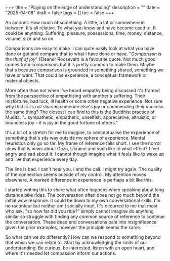 +++
title = "Playing on the edge of understanding"
description = ""
date = "2025-04-08"
draft = false
tags = []
toc = false
+++

An amount. How much of something. A little, a lot or somewhere in between. It's all relative. To what you know and have become used to. It could be anything. Suffering, pleasure, possessions, time, money, distance, volume, size and so on. 

Comparisons are easy to make.  I can quite easily look at what you have done or got and compare that to what I have done or have. "*Comparison is the thief of joy*" (Eleanor Roosevelt) is a favourite quote. Not much good comes from comparisons but it is pretty common to make them. Maybe that's because comparison is grounded in something shared, something we have or want. That could be experience, a conceptual framework or material objects. 

More often than not when I've heard empathy being discussed it's framed from the perspective of empathising with another's suffering. Their misfortune, bad luck, ill health or some other negative experience. Not sure why that is. Is not sharing someone else's joy or commending their success the same thing? The closest I can find to this is the Buddhist practice of Mudita. "...sympathetic, empathetic, unselfish, appreciative, altruistic, or boundless joy – it is joy in the good fortune of others."

It's a bit of a stretch for me to imagine, to conceptualise the experience of something that's sits way outside my sphere of experience. Mental heuristics only go so far. My frame of reference falls short. I see the horror show that is news about Gaza, Ukraine and such like to what effect? I feel angry and sad about it. I cannot though imagine what it feels like to wake up and live that experience every day. 

The line is bad. I can't hear you. I end the call. I might try again. The quality of the connection seems outside of my control. My attention moves elsewhere. A marked difference in experience is perhaps a bit like this. 

I started writing this to share what often happens when speaking about long distance bike rides. The conversation often does not go much beyond the initial wow response. It could be down to my own conversational skills. I'm no raconteur but neither am I socially inept. It's occurred to me that most who ask, "so how far did you ride?" simply cannot imagine do anything similar so struggle with finding any common source of reference to continue the conversation. These dead end conversations pale into insignificance given the prior examples, however the principle seems the same.

So what can we do differently? How can we respond to something beyond that which we can relate to. Start by acknowledging the limits of our understanding. Be curious, be interested, listen with an open heart, and where it's needed let compassion inform our actions.